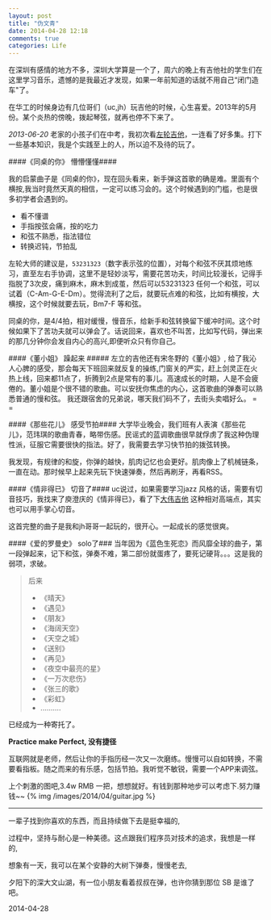 ```yaml
---
layout: post
title: "伪文青"
date: 2014-04-28 12:18
comments: true
categories: Life
---
```

在深圳有感情的地方不多，深圳大学算是一个了，周六的晚上有吉他社的学生们在这里学习音乐，遗憾的是我最近才发现，如果一年前知道的话就不用自己“闭门造车"了。

在华工的时候身边有几位哥们（uc,jh）玩吉他的时候，心生喜爱。2013年的5月份。某个炎热的傍晚，拨起琴弦，就再也停不下来了。

*2013-06-20* 老家的小孩子们在中考，我初次看[左轮吉他](http://www.youku.com/playlist_show/id_6096855.html)，一连看了好多集。打下一些基本知识，我是个实践至上的人，所以迫不及待的玩了。

####《同桌的你》 懵懵懂懂####

我的启蒙曲子是《同桌的你》，现在回头看来，新手弹这首歌的确是难。里面有个横按,我当时竟然天真的相信，一定可以练习会的。这个时候遇到的门槛，也是很多初学者会遇到的。

* 看不懂谱
* 手指按弦会痛，按的吃力
* 和弦不熟悉，指法错位
* 转换迟钝，节拍乱

左轮大师的建议是，`53231323`（数字表示弦的位置），对每个和弦不厌其烦地练习，直至左右手协调，这里不是轻妙淡写，需要花苦功夫，时间比较漫长，记得手指脱了3次皮，痛到麻木，麻木到成茧，然后可以53231323 任何一个和弦，可以试着（C-Am-G-E-Dm）。觉得流利了之后，就要玩点难的和弦，比如有横按，大横按，这个时候就要去玩，Bm7-F 等和弦。


同桌的你，是4/4拍，相对缓慢，慢音乐，给新手和弦转换留下缓冲时间。这个时候如果下了苦功夫就可以弹会了。话说回来，喜欢也不叫苦，比如写代码，弹出来的那几分钟你会发自内心的高兴,即便听众只有你自己。

####《董小姐》 躁起来 #####
左立的吉他还有宋冬野的《董小姐》, 给了我沁人心脾的感受，那会每天下班回来就反复的操练,门窗关的严实，赶上剑灵正在火热上线，回来都11点了，折腾到2点是常有的事儿。高速成长的时期，人是不会疲倦的。董小姐是个很不错的歌曲。可以安抚你焦虑的内心，这首歌曲的弹奏可以熟悉普通的慢和弦。 
我还跟宿舍的兄弟说，哪天我们码不了，去街头卖唱好么。 = =


####《那些花儿》 感受节拍####
大学毕业晚会，我们班有人表演《那些花儿》，范玮琪的歌曲青春，略带伤感。民谣式的蓝调歌曲很早就俘虏了我这种伪理性派，征服它需要很快的指法。好了，我需要去学习快节拍的拨弦转换。

我发现，有规律的和旋，你弹的越快，肌肉记忆也会更好。肌肉像上了机械链条，一直在动。那时候早上起来先玩下快速弹奏，然后再刷牙，再看RSS。

####《情非得已》 切音了####
uc说过，如果需要学习jazz 风格的话，需要有切音技巧，我找来了庾澄庆的《情非得已》，看了下[大伟吉他](http://www.daweijita.com/?p=1958) 这种相对高端点，其实也可以用手掌心切音。

这首完整的曲子是我和jh哥哥一起玩的，很开心。一起成长的感觉很爽。

####《爱的罗曼史》 solo了###
当年因为《蓝色生死恋》而风靡全球的曲子，第一段弹起来，记下和弦，弹奏不难，第二部份就蛋疼了，要死记硬背。。。这是我的弱项，求破。

> 后来
> * 《晴天》
> * 《遇见》
> * 《朋友》
> * 《海阔天空》
> * 《天空之城》
> * 《送别》
> * 《再见》
> * 《夜空中最亮的星》
> * 《一万次悲伤》
> * 《张三的歌》
> * 《彩虹》
> * ..........

已经成为一种寄托了。

**Practice make Perfect, 没有捷径**

互联网就是老师，然后让你的手指历经一次又一次磨练。慢慢可以自如转换，不需要看指板。随之而来的有乐感，包括节拍。我听觉不敏锐，需要一个APP来调弦。

上个刺激的图吧,3.4w RMB 一把，想想就好。有钱到那种地步可以考虑下.努力赚钱~~
{% img /images/2014/04/guitar.jpg %}

---
一辈子找到你喜欢的东西，而且持续做下去是挺幸福的,

过程中，坚持与耐心是一种美德。这点跟我们程序员对技术的追求，我想是一样的,

想象有一天，我可以在某个安静的大树下弹奏，慢慢老去,

夕阳下的深大文山湖，有一位小朋友看着叔叔在弹，也许你猜到那位 SB 是谁了吧。

2014-04-28 

